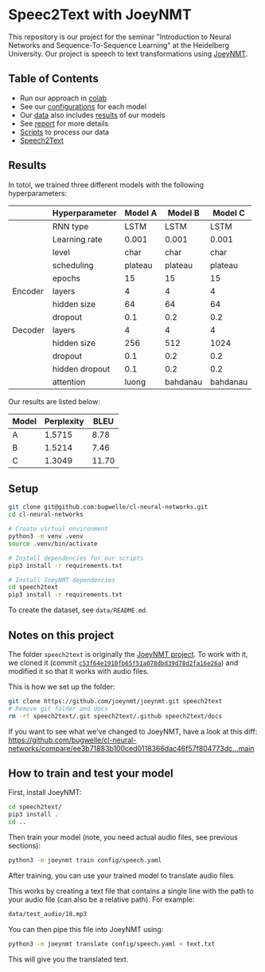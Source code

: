 # Speec2Text with JoeyNMT

This repository is our project for the seminar "Introduction to Neural Networks and Sequence-To-Sequence Learning" at the Heidelberg University.
Our project is speech to text transformations using [JoeyNMT](https://github.com/joeynmt/joeynmt.git).

## Table of Contents

- Run our approach in [colab](./colab)
- See our [configurations](./config) for each model
- Our [data](./data) also includes [results](./data/results) of our models
- See [report](./report) for more details
- [Scripts](./scripts) to process our data
- [Speech2Text](./speech2text)

## Results

In totol, we trained three different models with the following hyperparameters:

|         | Hyperparameter | Model A | Model B  | Model C  |
|---------|----------------|---------|----------|----------|
|         | RNN type       | LSTM    | LSTM     | LSTM     |
|         | Learning rate  | 0.001   | 0.001    | 0.001    |
|         | level          | char    | char     | char     |
|         | scheduling     | plateau | plateau  | plateau  |
|         | epochs         | 15      | 15       | 15       |
| Encoder | layers         | 4       | 4        | 4        |
|         | hidden size    | 64      | 64       | 64       |
|         | dropout        | 0.1     | 0.2      | 0.2      |
| Decoder | layers         | 4       | 4        | 4        |
|         | hidden size    | 256     | 512      | 1024     |
|         | dropout        | 0.1     | 0.2      | 0.2      |
|         | hidden dropout | 0.1     | 0.2      | 0.2      |
|         | attention      | luong   | bahdanau | bahdanau |


Our results are listed below:


| Model | Perplexity | BLEU  |
|-------|------------|-------|
| A     | 1.5715     | 8.78  |
| B     | 1.5214     | 7.46  |
| C     | 1.3049     | 11.70 |



## Setup

```sh
git clone git@github.com:bugwelle/cl-neural-networks.git
cd cl-neural-networks

# Create virtual environment
python3 -m venv .venv
source .venv/bin/activate

# Install dependencies for our scripts
pip3 install -r requirements.txt

# Install JoeyNMT dependencies
cd speech2text
pip3 install -r requirements.txt
```

To create the dataset, see `data/README.md`.


## Notes on this project

The folder `speech2text` is originally the [JoeyNMT project](https://github.com/joeynmt/joeynmt.git).
To work with it, we cloned it (commit [`c53f64e1910fb65f51a078dbd39d78d2fa16e26a`](https://github.com/joeynmt/joeynmt/tree/c53f64e1910fb65f51a078dbd39d78d2fa16e26a)) and modified it so that it works with audio files.

This is how we set up the folder:

```sh
git clone https://github.com/joeynmt/joeynmt.git speech2text
# Remove git folder and docs
rm -rf speech2text/.git speech2text/.github speech2text/docs
```

If you want to see what we've changed to JoeyNMT, have a look at this diff:
<https://github.com/bugwelle/cl-neural-networks/compare/ee3b71883b100ced0118366dac46f57f804773dc...main>


## How to train and test your model

First, install JoeyNMT:

```sh
cd speech2text/
pip3 install .
cd ..
```

Then train your model (note, you need actual audio files,
see previous sections):

```sh
python3 -m joeynmt train config/speech.yaml
```

After training, you can use your trained model to translate
audio files.

This works by creating a text file that contains a single line
with the path to your audio file (can also be a relative path).
For example:

```txt
data/test_audio/18.mp3
```

You can then pipe this file into JoeyNMT using:

```sh
python3 -m joeynmt translate config/speech.yaml < text.txt
```

This will give you the translated text.
